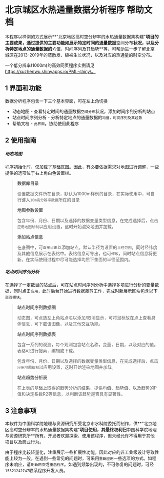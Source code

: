 # 北京城区水热通量数据分析程序 帮助文档

本程序以样例的方式展示**"北京地区高时空分辨率的水热通量数据集构建"**项目的主要成果，通过提供的主要功能如展示特定时间的通量数据**空间分布**状况，以及分析特定地点的通量数据的**均值，时间序列及其趋势**等，可帮助进一步了解北京城区在2013-2019年的蒸散发、植被生长状况，以及对应的热通量的时空分布。

一个低分辨率(1000m)的高效网页程序实例请见 https://xuzhenwu.shinyapps.io/PML-shiny/。

## 1 界面和功能

数据分析程序包含一下三个基本界面，可在左上角切换

* 动态地图 - 查看特定时间的通量数据`空间分布`状况，添加时间序列分析的站点
* 站点时间序列分析 - 分析特定地点的通量数据的`均值，时间序列及其趋势`
* 帮助文档 - `此界面`，协助使用此程序

## 2 使用指南

##### 动态地图

程序初始化时，仅加载了基础底图。因此，有必要依据需求对地图进行调整，一些提供的选项位于右上角白色设置栏。

> **数据库目录** 
>
> 设置数据文件所在目录，默认为1000m样例的目录，在实际使用中，可自行键入`10m高分辨率数据`所在的目录
>
> **地图参数设置**
>
> 包含年份、月份、日期以及选择的数据变量类型信息，在完成选择后，点击`应用地图绘制`以应用设置，这时开始渲染地图并加载。
>
> **添加站点信息** 
>
> 在底图中，可`直接点击`以添加站点，默认半径为设置的`半径范围`，同时经纬度及其他信息展示在表格中。表格信息可导出，也可`修改`，同时站点信息将更新。在实际使用过程中尽可能选择均质下垫面的半径范围内。

##### 站点时间序列分析

在选择了一定数目的站点后，可在站点时间序列分析中选择多项进行分析的变量数据，同时点击`应用`，此时后台开始进行数据裁剪工作，完成时新展示区块包含以下`交互模块`。

>**站点时间序列数据图** 
>
>动态图，可点选左上角站点名以添加/取消显示，可将鼠标放在点上查看具体信息，可下载该图像，以及其他交互功能。
>
>**站点时间序列数据表**
>
>包含一系列的观测，每个观测包含站点名称，变量，日期，以及对应的值。表格可进行搜索，编辑或下载。
>
>包含年份、月份、日期以及选择的数据变量类型信息，在完成选择后，点击`应用地图绘制`以应用设置，这时开始渲染地图并加载。
>
>**站点趋势分析表**
>
>在上表的基础上取得的趋势分析的结果，提供均值、趋势值、以及趋势的P值和决定系数R2等信息，以判断该趋势是否具有显著性。

## 3 注意事项

本软件为中国科学院地理与资源研究所受北京市水科院委托而制作，供**"北京地区高时空分辨率的水热通量数据集构建"**项目使用，其最终权利归**中国科学院地理与资源研究所**所有。开发者欢迎探索，使用该程序，但未经允许不得用于其他项目以及商业行为。

由于程序比较轻量化，注重展示一些扩展性功能，因此对应的非工业级设计导致性能上较为一般。在遇到一些常见的问题时，可采用`重新应用`一些选项的方式。如程序未响应，请`刷新网页`或`重启程序`。如遇到频繁出现的，不可修复的问题时，可经`15521242747`联系程序开发人员。

